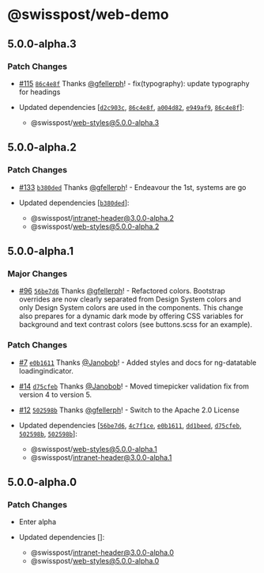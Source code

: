 # @swisspost/web-demo

## 5.0.0-alpha.3

### Patch Changes

- [#115](https://github.com/swisspost/common-web-frontend/pull/115) [`86c4e8f`](https://github.com/swisspost/common-web-frontend/commit/86c4e8fda8d4df453e8aee023e07dca24555b9dc) Thanks [@gfellerph](https://github.com/gfellerph)! - fix(typography): update typography for headings

- Updated dependencies [[`d2c903c`](https://github.com/swisspost/common-web-frontend/commit/d2c903c6f20afde683e2b31fd30692ea3dee031e), [`86c4e8f`](https://github.com/swisspost/common-web-frontend/commit/86c4e8fda8d4df453e8aee023e07dca24555b9dc), [`a004d82`](https://github.com/swisspost/common-web-frontend/commit/a004d82486c390e713f1b824dacb7f01b63a883e), [`e949af9`](https://github.com/swisspost/common-web-frontend/commit/e949af95169b2ab589e992c7946cc5d172ea876a), [`86c4e8f`](https://github.com/swisspost/common-web-frontend/commit/86c4e8fda8d4df453e8aee023e07dca24555b9dc)]:
  - @swisspost/web-styles@5.0.0-alpha.3

## 5.0.0-alpha.2

### Patch Changes

- [#133](https://github.com/swisspost/common-web-frontend/pull/133) [`b380ded`](https://github.com/swisspost/common-web-frontend/commit/b380dedefc6a88626b2ee0706efefe438b519d3b) Thanks [@gfellerph](https://github.com/gfellerph)! - Endeavour the 1st, systems are go

- Updated dependencies [[`b380ded`](https://github.com/swisspost/common-web-frontend/commit/b380dedefc6a88626b2ee0706efefe438b519d3b)]:
  - @swisspost/intranet-header@3.0.0-alpha.2
  - @swisspost/web-styles@5.0.0-alpha.2

## 5.0.0-alpha.1

### Major Changes

- [#96](https://github.com/swisspost/common-web-frontend/pull/96) [`56be7d6`](https://github.com/swisspost/common-web-frontend/commit/56be7d64a6a5a2810d830f6fb4307584a0cebff1) Thanks [@gfellerph](https://github.com/gfellerph)! - Refactored colors. Bootstrap overrides are now clearly separated from Design System colors and only Design System colors are used in the components. This change also prepares for a dynamic dark mode by offering CSS variables for background and text contrast colors (see buttons.scss for an example).

### Patch Changes

- [#7](https://github.com/swisspost/common-web-frontend/pull/7) [`e0b1611`](https://github.com/swisspost/common-web-frontend/commit/e0b1611ec260a173cebeb985d2b992534a62de1f) Thanks [@Janobob](https://github.com/Janobob)! - Added styles and docs for ng-datatable loadingindicator.

* [#14](https://github.com/swisspost/common-web-frontend/pull/14) [`d75cfeb`](https://github.com/swisspost/common-web-frontend/commit/d75cfeb5f1d8add639216a7a842f60f6c277be70) Thanks [@Janobob](https://github.com/Janobob)! - Moved timepicker validation fix from version 4 to version 5.

- [#12](https://github.com/swisspost/common-web-frontend/pull/12) [`502598b`](https://github.com/swisspost/common-web-frontend/commit/502598b70994c30f98165c831e8a8bc04f2e5ea1) Thanks [@gfellerph](https://github.com/gfellerph)! - Switch to the Apache 2.0 License

- Updated dependencies [[`56be7d6`](https://github.com/swisspost/common-web-frontend/commit/56be7d64a6a5a2810d830f6fb4307584a0cebff1), [`4c7f1ce`](https://github.com/swisspost/common-web-frontend/commit/4c7f1ceaab68f72f97f1c0bc8e3eb83dadbe848d), [`e0b1611`](https://github.com/swisspost/common-web-frontend/commit/e0b1611ec260a173cebeb985d2b992534a62de1f), [`dd1beed`](https://github.com/swisspost/common-web-frontend/commit/dd1beed80186a3fac80cd072f8c3d7c67eaa2bd2), [`d75cfeb`](https://github.com/swisspost/common-web-frontend/commit/d75cfeb5f1d8add639216a7a842f60f6c277be70), [`502598b`](https://github.com/swisspost/common-web-frontend/commit/502598b70994c30f98165c831e8a8bc04f2e5ea1), [`502598b`](https://github.com/swisspost/common-web-frontend/commit/502598b70994c30f98165c831e8a8bc04f2e5ea1)]:
  - @swisspost/web-styles@5.0.0-alpha.1
  - @swisspost/intranet-header@3.0.0-alpha.1

## 5.0.0-alpha.0

### Patch Changes

- Enter alpha

- Updated dependencies []:
  - @swisspost/intranet-header@3.0.0-alpha.0
  - @swisspost/web-styles@5.0.0-alpha.0
